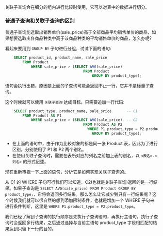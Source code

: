 
关联子查询会在细分的组内进行比较时使用，它可以对表中的数据进行切分。

### 普通子查询和关联子查询的区别

普通子查询能选取出销售单价(sale_price)高于全部商品平均销售单价的商品，如果想要选取出各商品种类中高于该商品种类的平均销售单价的商品，怎么办呢?

看起来要用到 `GROUP BY` 子句进行分组，试试下面的语句:
```sql
    SELECT product_id, product_name, sale_price
        FROM Product
            WHERE sale_price > (SELECT AVG(sale_price)
                                    FROM Product
                                        GROUP BY product_type);
```
语句会执行出错，原因是上面的子查询可能会返回不止一行，它并不是标量子查询。

这个时候就可以使用 `关联子查询` 达成目标。只需要追加一行代码:
```sql
    SELECT product_type, product_name, sale_price       -- C1
        FROM Product AS P1
            WHERE sale_price > (SELECT AVG(sale_price)  -- C2
                                    FROM Product AS P2
                                      WHERE P1.product_type = P2.product_type
                                        GROUP BY product_type);
```
* 在上面的语句中，由于作为比较对象的都是同一张 Product 表，因此为了进行区别，分别使用了 P1 和 P2 两个别名。
* 在使用关联子查询时，需要在表所对应的列名之前加上表的别名，以 `<表名>.<列名>` 的形式记述。

现在重新审视一下上面的语句，分析它是如何实现关联子查询的。

从 C1 的 WHERE 子句可行我们可以知道，C2(也就是关联子查询)返回的是一行结果。如果子查询是 `SELECT AVG(sale_price) FROM Product GROUP BY product_type;`，它将会返回多行结果，那么怎么让它减少到只有一行结果呢？这个时候我们就可以很自然的想到添加限制条件，也就是增加一个 WHERE 子句来进行条件判断，这里是 `WHERE P1.product_type = P2.product_type`。

我们已经了解到子查询的执行顺序是先执行子查询语句，再执行主语句。执行子查询时会返回多行结果，之后通过选择与当前主语句 product_type 字段相匹配的结果达到只留下一行的目的。

